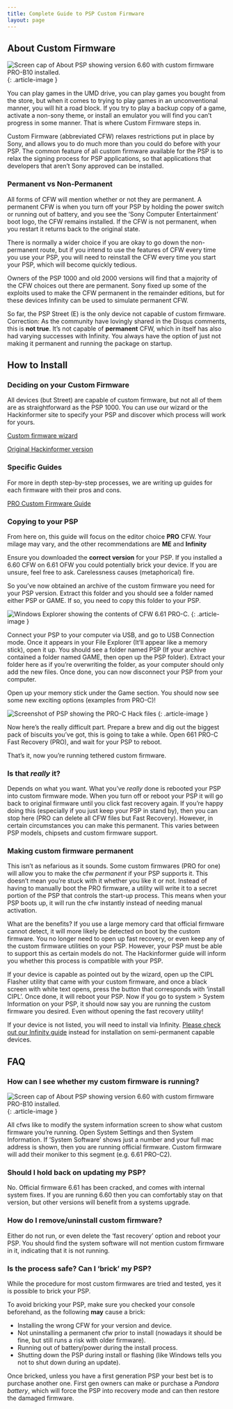```yaml
---
title: Complete Guide to PSP Custom Firmware
layout: page
---
```


## About Custom Firmware

![Screen cap of About PSP showing version 6.60 with custom firmware PRO-B10 installed.](https://revive.today/wp-content/uploads/2016/08/Screen-Shot-2017-02-18-at-20.02.19-300x169.png)
{: .article-image }

You can play games in the UMD drive, you can play games you bought from the store, but when it comes to trying to play games in an unconventional manner, you will hit a road block. If you try to play a backup copy of a game, activate a non-sony theme, or install an emulator you will find you can’t progress in some manner. That is where Custom Firmware steps in.

Custom Firmware (abbreviated CFW) relaxes restrictions put in place by Sony, and allows you to do much more than you could do before with your PSP. The common feature of all custom firmware available for the PSP is to relax the signing process for PSP applications, so that applications that developers that aren’t Sony approved can be installed.

### Permanent vs Non-Permanent

All forms of CFW will mention whether or not they are permanent. A permanent CFW is when you turn off your PSP by holding the power switch or running out of battery, and you see the ‘Sony Computer Entertainment’ boot logo, the CFW remains installed. If the CFW is not permanent, when you restart it returns back to the original state.

There is normally a wider choice if you are okay to go down the non-permanent route, but if you intend to use the features of CFW every time you use your PSP, you will need to reinstall the CFW every time you start your PSP, which will become quickly tedious.

Owners of the PSP 1000 and old 2000 versions will find that a majority of the CFW choices out there are permanent. Sony fixed up some of the exploits used to make the CFW permanent in the remainder editions, but for these devices Infinity can be used to simulate permanent CFW.

So far, the PSP Street (E) is the only device not capable of custom firmware. Correction: As the community have lovingly shared in the Disqus comments, this is **not true**. It’s not capable of **permanent** CFW, which in itself has also had varying successes with Infinity. You always have the option of just not making it permanent and running the package on startup.

## How to Install

### Deciding on your Custom Firmware

All devices (but Street) are capable of custom firmware, but not all of them are as straightforward as the PSP 1000. You can use our wizard or the Hackinformer site to specify your PSP and discover which process will work for yours.  

<div class="container text-center">
	<div class="row align-items-start">
		<div class="col">
            <div>
				<p class="rt-button"><a href="https://revive.today/psp/wizard/">Custom firmware wizard</a></p>
			</div>
            <p><a href="https://hackinformer.com/PlayStationGuide/PSP/DEVICE_PSP.html">Original Hackinformer version</a></p>
        </div>
    </div>
</div>


### Specific Guides

For more in depth step-by-step processes, we are writing up guides for each firmware with their pros and cons.

<div class="text-center">
	<p class="rt-button"><a href="{% link psp/cfw/pro.md %}">PRO Custom Firmware Guide</a></p>
</div>

### Copying to your PSP

From here on, this guide will focus on the editor choice **PRO** CFW. Your milage may vary, and the other recommendations are **ME** and **Infinity**

Ensure you downloaded the **correct version** for your PSP. If you installed a 6.60 CFW on 6.61 OFW you could potentially brick your device. If you are unsure, feel free to ask. Carelessness causes (metaphorical) fire.

So you’ve now obtained an archive of the custom firmware you need for your PSP version. Extract this folder and you should see a folder named either PSP or GAME. If so, you need to copy this folder to your PSP.

![Windows Explorer showing the contents of CFW 6.61 PRO-C.](https://revive.today/wp-content/uploads/2016/08/Screen-Shot-2017-02-18-at-20.22.17.png)
{: .article-image }

Connect your PSP to your computer via USB, and go to USB Connection mode. Once it appears in your File Explorer (It’ll appear like a memory stick), open it up. You should see a folder named PSP (If your archive contained a folder named GAME, then open up the PSP folder). Extract your folder here as if you’re overwriting the folder, as your computer should only add the new files. Once done, you can now disconnect your PSP from your computer.

Open up your memory stick under the Game section. You should now see some new exciting options (examples from PRO-C)!

![Screenshot of PSP showing the PRO-C Hack files](https://revive.today/wp-content/uploads/2016/08/Screen-Shot-2017-02-18-at-20.27.29.png)
{: .article-image }

Now here’s the really difficult part. Prepare a brew and dig out the biggest pack of biscuits you’ve got, this is going to take a while. Open 661 PRO-C Fast Recovery (PRO), and wait for your PSP to reboot.

That’s it, now you’re running tethered custom firmware.

### Is that _really_ it?

Depends on what you want. What you’ve _really_ done is rebooted your PSP into custom firmware mode. When you turn off or reboot your PSP it will go back to original firmware until you click fast recovery again. If you’re happy doing this (especially if you just keep your PSP in stand by), then you can stop here (PRO can delete all CFW files but Fast Recovery). However, in certain circumstances you can make this permanent. This varies between PSP models, chipsets and custom firmware support.

### Making custom firmware permanent

This isn’t as nefarious as it sounds. Some custom firmwares (PRO for one) will allow you to make the cfw _permanent_ if your PSP supports it. This doesn’t mean you’re stuck with it whether you like it or not. Instead of having to manually boot the PRO firmware, a utility will write it to a secret portion of the PSP that controls the start-up process. This means when your PSP boots up, it will run the cfw instantly instead of needing manual activation.

What are the benefits? If you use a large memory card that official firmware cannot detect, it will more likely be detected on boot by the custom firmware. You no longer need to open up fast recovery, or even keep any of the custom firmware utilities on your PSP. However, your PSP must be able to support this as certain models do not. The Hackinformer guide will inform you whether this process is compatible with your PSP.

If your device is capable as pointed out by the wizard, open up the CIPL Flasher utility that came with your custom firmware, and once a black screen with white text opens, press the button that corresponds with ‘install CIPL’. Once done, it will reboot your PSP. Now if you go to system > System Information on your PSP, it should now say you are running the custom firmware you desired. Even without opening the fast recovery utility!

If your device is not listed, you will need to install via Infinity. [Please check out our Infinity guide](https://revive.today/psp/infinity/) instead for installation on semi-permanent capable devices.

## FAQ

### How can I see whether my custom firmware is running?

![Screen cap of About PSP showing version 6.60 with custom firmware PRO-B10 installed.](https://revive.today/wp-content/uploads/2016/08/Screen-Shot-2017-02-18-at-20.02.19-300x169.png)
{: .article-image }

All cfws like to modify the system information screen to show what custom firmware you’re running. Open System Settings and then System Information. If ‘System Software’ shows just a number and your full mac address is shown, then you are running official firmware. Custom firmware will add their moniker to this segment (e.g. 6.61 PRO-C2).

### Should I hold back on updating my PSP?

No. Official firmware 6.61 has been cracked, and comes with internal system fixes. If you are running 6.60 then you can comfortably stay on that version, but other versions will benefit from a systems upgrade.

### How do I remove/uninstall custom firmware?

Either do not run, or even delete the ‘fast recovery’ option and reboot your PSP. You should find the system software will not mention custom firmware in it, indicating that it is not running.

### Is the process safe? Can I ‘brick’ my PSP?

While the procedure for most custom firmwares are tried and tested, yes it is possible to brick your PSP.

To avoid bricking your PSP, make sure you checked your console beforehand, as the following **may** cause a brick:

*   Installing the wrong CFW for your version and device.
*   Not uninstalling a permanent cfw prior to install (nowadays it should be fine, but still runs a risk with older firmware).
*   Running out of battery/power during the install process.
*   Shutting down the PSP during install or flashing (like Windows tells you not to shut down during an update).

Once bricked, unless you have a first generation PSP your best bet is to purchase another one. First gen owners can make or purchase a _Pandora battery_, which will force the PSP into recovery mode and can then restore the damaged firmware.
